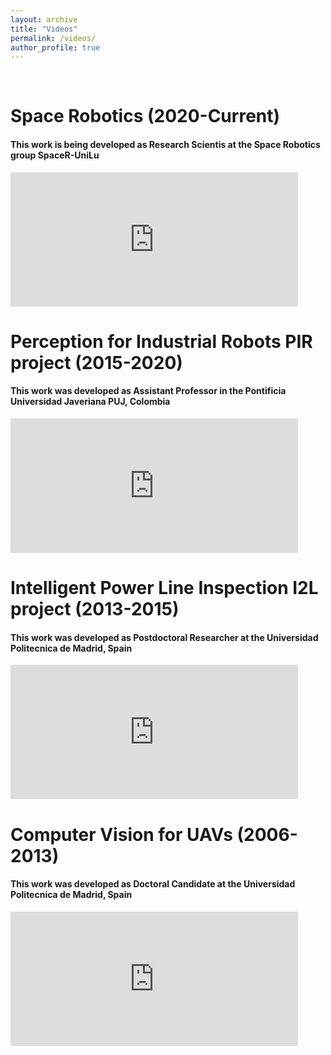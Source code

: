 ```yaml
---
layout: archive
title: "Videos"
permalink: /videos/
author_profile: true
---
```


<br
/>

# Space Robotics (2020-Current)
#### This work is being developed as Research Scientis at the Space Robotics group SpaceR-UniLu

<iframe width="460" height="215" src="https://www.youtube.com/embed/videoseries?list=PLgYA51rB9xXwzUSRvtBFvftJQ7xQ-HLxV" title="YouTube video player" frameborder="0" allow="accelerometer; autoplay; clipboard-write; encrypted-media; gyroscope; picture-in-picture" allowfullscreen></iframe>

###
###
# Perception for Industrial Robots PIR project (2015-2020)
#### This work was developed as Assistant Professor in the Pontificia Universidad Javeriana PUJ, Colombia

<iframe width="460" height="215" src="https://www.youtube.com/embed/videoseries?list=PLgYA51rB9xXyten-mM70tFMB6u1OTJNs7" title="YouTube video player" frameborder="0" allow="accelerometer; autoplay; clipboard-write; encrypted-media; gyroscope; picture-in-picture" allowfullscreen></iframe>

###
# Intelligent Power Line Inspection I2L project (2013-2015)
#### This work was developed as Postdoctoral Researcher at the Universidad Politecnica de Madrid, Spain

<iframe width="460" height="215" src="https://www.youtube.com/embed/videoseries?list=PLgYA51rB9xXymIUKe1llMTe5hkbXc9Jwi" title="YouTube video player" frameborder="0" allow="accelerometer; autoplay; clipboard-write; encrypted-media; gyroscope; picture-in-picture" allowfullscreen></iframe>

###
# Computer Vision for UAVs (2006-2013)
#### This work was developed as Doctoral Candidate at the Universidad Politecnica de Madrid, Spain

<iframe width="460" height="215" src="https://www.youtube.com/embed/videoseries?list=PLgYA51rB9xXxn9nekTBuUQJBt-Hstww2W" title="YouTube video player" frameborder="0" allow="accelerometer; autoplay; clipboard-write; encrypted-media; gyroscope; picture-in-picture" allowfullscreen></iframe>

